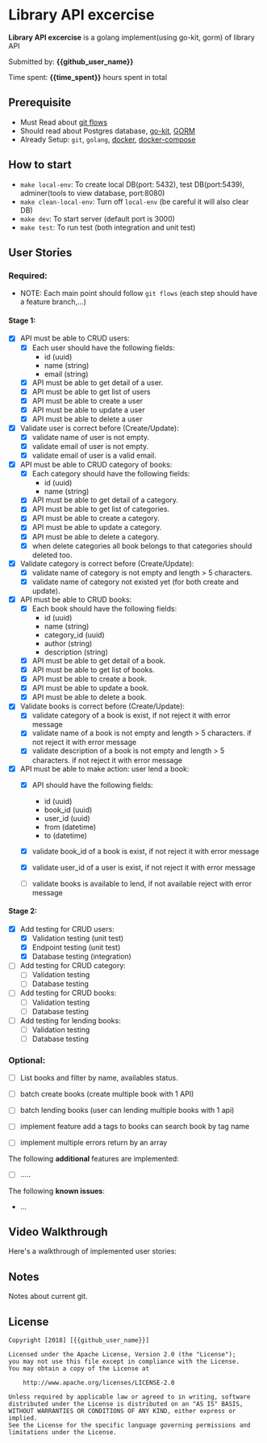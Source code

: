 # Library API excercise

**Library API excercise** is a golang implement(using go-kit, gorm) of library API

Submitted by: **{{github_user_name}}**

Time spent: **{{time_spent}}** hours spent in total

## Prerequisite

* Must Read about [git flows](https://nvie.com/posts/a-successful-git-branching-model)
* Should read about Postgres database, [go-kit](https://gokit.io/examples/stringsvc.html), [GORM](http://doc.gorm.io/)
* Already Setup: `git`, `golang`, [docker](https://docs.docker.com/install), [docker-compose](https://docs.docker.com/compose/install/#install-compose)

## How to start

* `make local-env`: To create local DB(port: 5432), test DB(port:5439), adminer(tools to view database, port:8080)
* `make clean-local-env`: Turn off `local-env` (be careful it will also clear DB)
* `make dev`: To start server (default port is 3000)
* `make test`: To run test (both integration and unit test)

## User Stories

### Required:
* NOTE:  Each main point should follow `git flows` (each step should have a feature branch,...)

#### Stage 1:

* [x] API must be able to CRUD users:
  * [x] Each user should have the following fields:
    * id (uuid)
    * name (string)
    * email (string)
  * [x] API must be able to get detail of a user.
  * [x] API must be able to get list of users
  * [x] API must be able to create a user
  * [x] API must be able to update a user
  * [x] API must be able to delete a user
* [x] Validate user is correct before (Create/Update):
  * [x] validate name of user is not empty.
  * [x] validate email of user is not empty.
  * [x] validate email of user is a valid email.
  
* [x] API must be able to CRUD category of books:
  * [x] Each category should have the following fields:
    * id (uuid)
    * name (string)
  * [x] API must be able to get detail of a category.
  * [x] API must be able to get list of categories.
  * [x] API must be able to create a category.
  * [x] API must be able to update a category.
  * [x] API must be able to delete a category.
  * [x] when delete categories all book belongs to that categories should deleted too.
  
* [x] Validate category is correct before (Create/Update):
  * [x] validate name of category is not empty and length > 5 characters.
  * [x] validate name of category not existed yet (for both create and update).

* [x] API must be able to CRUD books:
  * [x] Each book should have the following fields:
    * id (uuid)
    * name (string)
    * category_id (uuid)
    * author (string)
    * description (string)
  * [x] API must be able to get detail of a book.
  * [x] API must be able to get list of books.
  * [x] API must be able to create a book.
  * [x] API must be able to update a book.
  * [x] API must be able to delete a book.
  
* [x] Validate books is correct before (Create/Update):
  * [x] validate category of a book is exist, if not reject it with error message
  * [x] validate name of a book is not empty and length > 5 characters. if not reject it with error message
  * [x] validate description of a book is not empty and length > 5 characters. if not reject it with error message
  
* [x] API must be able to make action: user lend a book:
  * [x] API should have the following fields:
    * id (uuid)
    * book_id (uuid)
    * user_id (uuid)
    * from (datetime)
    * to (datetime)
  * [x] validate book_id of a book is exist, if not reject it with error message
  * [x] validate user_id of a user is exist, if not reject it with error message
  * [ ] validate books is available to lend, if not available reject with error message
  
  
#### Stage 2:

* [x] Add testing for CRUD users:
  * [x] Validation testing (unit test)
  * [x] Endpoint testing (unit test)
  * [x] Database testing (integration)
* [ ] Add testing for CRUD category:
  * [ ] Validation testing
  * [ ] Database testing
* [ ] Add testing for CRUD books:
  * [ ] Validation testing
  * [ ] Database testing
* [ ] Add testing for lending books:
  * [ ] Validation testing
  * [ ] Database testing

### Optional:

*  [ ] List books and filter by name, availables status.
*  [ ] batch create books (create multiple book with 1 API)
*  [ ] batch lending books (user can lending multiple books with 1 api)
*  [ ] implement feature add a tags to books can search book by tag name
*  [ ] implement multiple errors return by an array


The following **additional** features are implemented:

* [ ] .....

The following **known issues**:

* ...

## Video Walkthrough

Here's a walkthrough of implemented user stories:


## Notes

Notes about current git.

## License

    Copyright [2018] [{{github_user_name}}]

    Licensed under the Apache License, Version 2.0 (the "License");
    you may not use this file except in compliance with the License.
    You may obtain a copy of the License at

        http://www.apache.org/licenses/LICENSE-2.0

    Unless required by applicable law or agreed to in writing, software
    distributed under the License is distributed on an "AS IS" BASIS,
    WITHOUT WARRANTIES OR CONDITIONS OF ANY KIND, either express or implied.
    See the License for the specific language governing permissions and
    limitations under the License.
